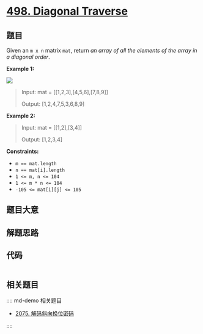 # [498. Diagonal Traverse](https://leetcode.com/problems/diagonal-traverse)

## 题目

Given an `m x n` matrix `mat`, return _an array of all the elements of the
array in a diagonal order_.



**Example 1:**

![](https://assets.leetcode.com/uploads/2021/04/10/diag1-grid.jpg)

> Input: mat = [[1,2,3],[4,5,6],[7,8,9]]
> 
> Output: [1,2,4,7,5,3,6,8,9]

**Example 2:**

> Input: mat = [[1,2],[3,4]]
> 
> Output: [1,2,3,4]

**Constraints:**

  * `m == mat.length`
  * `n == mat[i].length`
  * `1 <= m, n <= 104`
  * `1 <= m * n <= 104`
  * `-105 <= mat[i][j] <= 105`


## 题目大意

## 解题思路

## 代码

```javascript

```

## 相关题目

:::: md-demo 相关题目
- [2075. 解码斜向换位密码](https://leetcode.com/problems/decode-the-slanted-ciphertext)

::::
